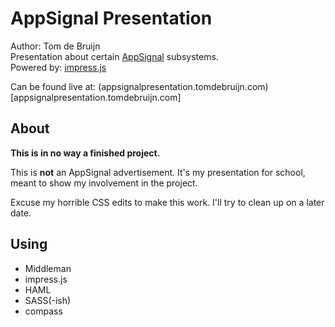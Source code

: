 # AppSignal Presentation

Author: Tom de Bruijn  
Presentation about certain [AppSignal](http://appsignal.com) subsystems.  
Powered by: [impress.js](https://github.com/bartaz/impress.js)

Can be found live at: (appsignalpresentation.tomdebruijn.com)[appsignalpresentation.tomdebruijn.com]

## About

__This is in no way a finished project.__

This is __not__ an AppSignal advertisement. It's my presentation for school, meant to show my involvement in the project.

Excuse my horrible CSS edits to make this work. I'll try to clean up on a later date.

## Using

- Middleman
- impress.js
- HAML
- SASS(-ish)
- compass


